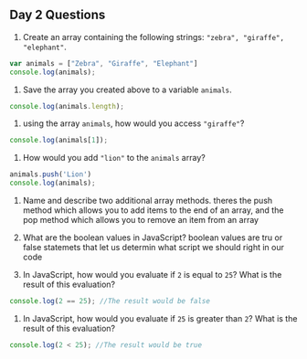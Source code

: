 ## Day 2 Questions

1. Create an array containing the following strings: `"zebra", "giraffe", "elephant"`.
```Javascript
var animals = ["Zebra", "Giraffe", "Elephant"]
console.log(animals);
```
1. Save the array you created above to a variable `animals`.
```Javascript
console.log(animals.length);
```

1. using the array `animals`, how would you access `"giraffe"`?
```JavaScript
console.log(animals[1]);
```

1. How would you add `"lion"` to the `animals` array?
```JavaScript
animals.push('Lion')
console.log(animals);
```

1. Name and describe two additional array methods.
    theres the push method which allows you to add items to the end of an array, and the pop method which allows you to remove an item from an array

1. What are the boolean values in JavaScript?
    boolean values are tru or false statemets that let us determin what script we should right in our code


1. In JavaScript, how would you evaluate if `2` is equal to `25`? What is the result of this evaluation?
```Javascript
console.log(2 == 25); //The result would be false
```

1. In JavaScript, how would you evaluate if `25` is greater than `2`? What is the result of this evaluation?
```Javascript
console.log(2 < 25); //The result would be true
```
